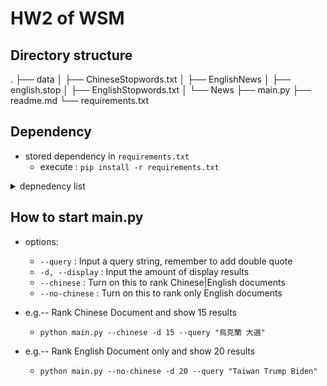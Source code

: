 # HW2 of WSM 
## Directory structure
.
├── data
│   ├── ChineseStopwords.txt
│   ├── EnglishNews
│   ├── english.stop
│   ├── EnglishStopwords.txt
│   └── News
├── main.py
├── readme.md
└── requirements.txt

## Dependency

- stored dependency in `requirements.txt`
  - execute : `pip install -r requirements.txt`


<details markdown="1">
<summary> depnedency list </summary>

| Package       | Version   |
| ------------- | --------- |
| click         | 8.0.4     |
| jieba         | 0.42.1    |
| joblib        | 1.1.0     |
| nltk          | 3.7       |
| numpy         | 1.22.3    |
| pip           | 20.0.2    |
| pkg-resources | 0.0.0     |
| regex         | 2022.3.15 |
| scikit-learn  | 1.0.2     |
| scipy         | 1.8.0     |
| setuptools    | 44.0.0    |
| threadpoolctl | 3.1.0     |
| tqdm          | 4.63.1    |

</details>


## How to start main.py
- options:
  -  `--query` : Input a query string, remember to add double quote
  - `-d, --display` : Input the amount of display results
  - `--chinese` : Turn on this to rank Chinese|English documents
  -  `--no-chinese` : Turn on this to rank only English documents

- e.g.-- Rank Chinese Document and show 15 results
  - `python main.py --chinese -d 15 --query "烏克蘭 大選"`
- e.g.-- Rank English Document only and show 20 results
  - `python main.py --no-chinese -d 20 --query "Taiwan Trump Biden"`